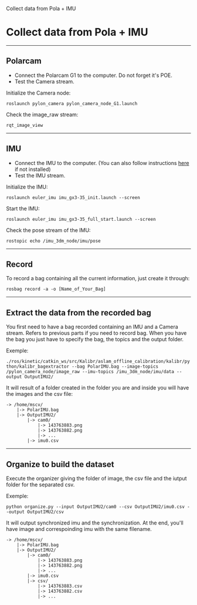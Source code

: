 Collect data from Pola + IMU

# Collect data from Pola + IMU
***
## Polarcam
- Connect the Polarcam G1 to the computer. Do not forget it's POE.
- Test the Camera stream.


Initialize the Camera node:

`roslaunch pylon_camera pylon_camera_node_G1.launch`

Check the image_raw stream:

`rqt_image_view`


* * *
## IMU
- Connect the IMU to the computer. (You can also follow instructions [here](https://github.com/roboticslab-fr/euler_imu) if not installed)
- Test the IMU stream.

Initialize the IMU:

`roslaunch euler_imu imu_gx3-35_init.launch --screen`

Start the IMU:

`roslaunch euler_imu imu_gx3-35_full_start.launch --screen`

Check the pose stream of the IMU:

`rostopic echo /imu_3dm_node/imu/pose`

***
## Record

To record a bag containing all the current information, just create it through:

`rosbag record -a -o [Name_of_Your_Bag]`

***
## Extract the data from the recorded bag

You first need to have a bag recorded containing an IMU and a Camera stream. Refers to previous parts if you need to record bag.
When you have the bag you just have to specify the bag, the topics and the output folder.

Exemple:

`./ros/kinetic/catkin_ws/src/Kalibr/aslam_offline_calibration/kalibr/python/kalibr_bagextractor --bag PolarIMU.bag --image-topics /pylon_camera_node/image_raw --imu-topics /imu_3dm_node/imu/data --output OutputIMU2/`

It will result of a folder created in the folder you are and inside you will have the images and the csv file:

```
-> /home/mscv/
    |-> PolarIMU.bag
    |-> OutputIMU2/
        |-> cam0/
            |-> 143763883.png
            |-> 143763882.png
            |-> ...
        |-> imu0.csv
```
            

***
## Organize to build the dataset

Execute the organizer giving the folder of image, the csv file and the iutput folder for the separated csv.

Exemple:

`python organize.py --input OutputIMU2/cam0 --csv OutputIMU2/imu0.csv --output OutputIMU2/csv`

It will output synchronized imu and the synchronization. At the end, you'll have image and correspoinding imu with the same filename.

```
-> /home/mscv/
    |-> PolarIMU.bag
    |-> OutputIMU2/
        |-> cam0/
            |-> 143763883.png
            |-> 143763882.png
            |-> ...
        |-> imu0.csv
        |-> csv/
            |-> 143763883.csv
            |-> 143763882.csv
            |-> ...
```
